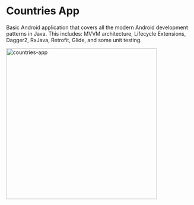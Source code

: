 # Countries App
Basic Android application that covers all the modern Android development patterns in Java. This includes: MVVM architecture, Lifecycle Extensions, Dagger2, RxJava, Retrofit, Glide, and some unit testing.

<img width="406" alt="countries-app" src="https://user-images.githubusercontent.com/34819246/213371086-502b93ea-ed11-4017-bc5a-b83cbba20831.png">
